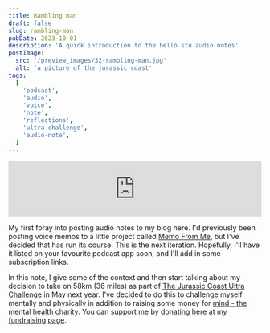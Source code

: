```yaml
---
title: Rambling man
draft: false
slug: rambling-man
pubDate: 2023-10-01
description: 'A quick introduction to the hello stu audio notes'
postImage:
  src: '/preview_images/32-rambling-man.jpg'
  alt: 'a picture of the jurassic coast'
tags:
  [
    'podcast',
    'audio',
    'voice',
    'note',
    'reflections',
    'ultra-challenge',
    'audio-note',
  ]
---
```


<iframe src="https://embed.acast.com/$/660872d53207c3001751e852/rambling-man?accentColor=F0F2F5&bgColor=e40404&secondaryColor=F0F2F5" frameBorder="0" width="100%" height="110px" className="audioplayer"></iframe>

My first foray into posting audio notes to my blog here. I'd previously been posting voice memos to a little project called [Memo From Me](https://memofrom.me), but I've decided that has run its course. This is the next iteration. Hopefully, I'll have it listed on your favourite podcast app soon, and I'll add in some subscription links.

In this note, I give some of the context and then start talking about my decision to take on 58km (36 miles) as part of [The Jurassic Coast Ultra Challenge](https://www.ultrachallenge.com/jurassic-coast-challenge/) in May next year. I've decided to do this to challenge myself mentally and physically in addition to raising some money for [mind - the mental health charity](https://www.mind.org.uk/). You can support me by [donating here at my fundraising page](https://www.justgiving.com/page/disco-jurassic-challenge).
